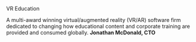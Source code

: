 VR Education

A multi-award winning virtual/augmented reality (VR/AR) software firm dedicated to changing how educational content and corporate training are provided and consumed globally. **Jonathan McDonald,  CTO**